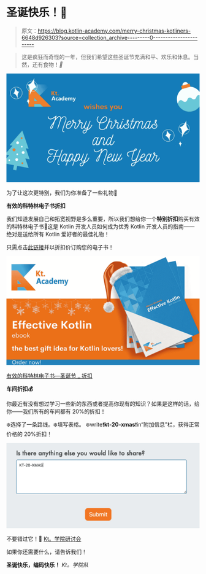 # 圣诞快乐！🎅

> 原文：<https://blog.kotlin-academy.com/merry-christmas-kotliners-6648d926303?source=collection_archive---------0----------------------->

> 这是疯狂而奇怪的一年，但我们希望这些圣诞节充满和平、欢乐和休息。当然，还有食物！*🤤*

[![](img/7f619d922b69d956ce26863dfa7c38aa.png)](https://kt.academy)

为了让这次更特别，我们为你准备了一些礼物🎁

**有效的科特林电子书折扣**

我们知道发展自己和拓宽视野是多么重要，所以我们想给你一个**特别折扣**购买有效的科特林电子书🎄这是 Kotlin 开发人员如何成为优秀 Kotlin 开发人员的指南——绝对是送给所有 Kotlin 爱好者的最佳礼物！

只需点击[此链接](https://leanpub.com/effectivekotlin/c/XMAS_discount)并以折扣价订购您的电子书！

[![](img/414534641189331a453dc906d1ee64c9.png)](https://leanpub.com/effectivekotlin/c/XMAS_discount)

[有效的科特林电子书—圣诞节 _ 折扣](https://leanpub.com/effectivekotlin/c/XMAS_discount)

**车间折扣💰**

你最近有没有想过学习一些新的东西或者提高你现有的知识？如果是这样的话，给你——我们所有的车间都有 20%的折扣！

❄️选择了一条路线。❄️填写表格。
❄️write❗**kt-20-xmas**❗in“附加信息”栏，获得正常价格的 20%折扣！

[![](img/dc2cafb360f17d54081a7448dfcb3232.png)](https://kt.academy/workshop)

不要错过它！🤩 [Kt。学院研讨会](https://kt.academy/workshop)

如果你还需要什么，请告诉我们！

**圣诞快乐，编码快乐！**
*Kt。学院队*
